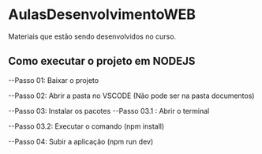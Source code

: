 # AulasDesenvolvimentoWEB

Materiais que estão sendo desenvolvidos no curso.

## Como executar o projeto em NODEJS

--Passo 01: Baixar o projeto

--Passo 02: Abrir a pasta no VSCODE (Não pode ser na pasta documentos)

--Passo 03: Instalar os pacotes
  --Passo 03.1 : Abrir o terminal
  
  --Passo 03.2: Executar o comando (npm install)
  
--Passo 04: Subir a aplicação (npm run dev)


